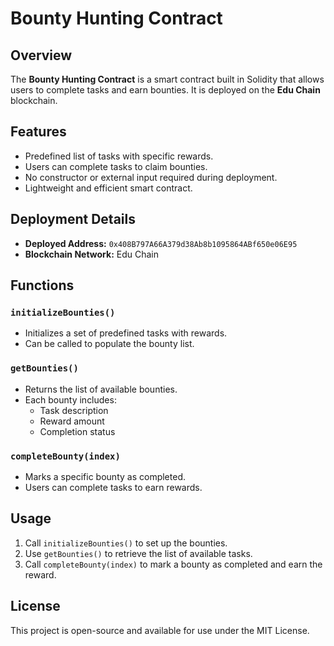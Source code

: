 # Bounty Hunting Contract

## Overview
The **Bounty Hunting Contract** is a smart contract built in Solidity that allows users to complete tasks and earn bounties. It is deployed on the **Edu Chain** blockchain.

## Features
- Predefined list of tasks with specific rewards.
- Users can complete tasks to claim bounties.
- No constructor or external input required during deployment.
- Lightweight and efficient smart contract.

## Deployment Details
- **Deployed Address:** `0x408B797A66A379d38Ab8b1095864ABf650e06E95`
- **Blockchain Network:** Edu Chain

## Functions
### `initializeBounties()`
- Initializes a set of predefined tasks with rewards.
- Can be called to populate the bounty list.

### `getBounties()`
- Returns the list of available bounties.
- Each bounty includes:
  - Task description
  - Reward amount
  - Completion status

### `completeBounty(index)`
- Marks a specific bounty as completed.
- Users can complete tasks to earn rewards.

## Usage
1. Call `initializeBounties()` to set up the bounties.
2. Use `getBounties()` to retrieve the list of available tasks.
3. Call `completeBounty(index)` to mark a bounty as completed and earn the reward.

## License
This project is open-source and available for use under the MIT License.


